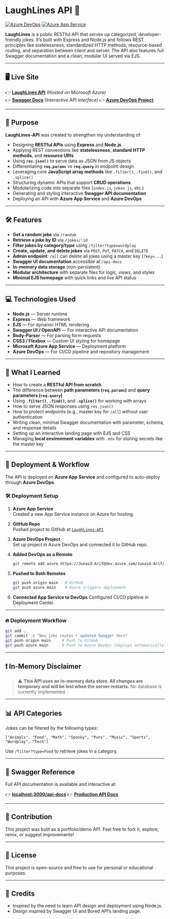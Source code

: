 # LaughLines API 🤖

[![Azure DevOps](https://img.shields.io/badge/Deployed%20via-Azure%20DevOps-blue)](https://dev.azure.com/Junaid-Arif/LaughLines%20API)
[![Azure App Service](https://img.shields.io/badge/Hosted%20on-Azure%20App%20Service-brightgreen)](https://laughlines-api-dtgjbqgubfgsbceg.canadacentral-01.azurewebsites.net/)

**LaughLines** is a public RESTful API that serves up categorized, developer-friendly jokes. It’s built with Express and Node.js and follows REST principles like statelessness, standardized HTTP methods, resource-based routing, and separation between client and server. The API also features full Swagger documentation and a clean, modular UI served via EJS.

---

## 🖥️ Live Site

👉 **[LaughLines API](https://laughlines-api-dtgjbqgubfgsbceg.canadacentral-01.azurewebsites.net/)** _(Hosted on Microsoft Azure)_  
👉 **[Swagger Docs](https://laughlines-api.azurewebsites.net/api-docs)** _(Interactive API interface)_
👉 **[Azure DevOps Project](https://dev.azure.com/Junaid-Arif/LaughLines%20API)**

---

## 🎯 Purpose

**LaughLines-API** was created to strengthen my understanding of:

- Designing **RESTful APIs** using **Express** and **Node.js**
- Applying REST conventions like **statelessness**, **standard HTTP methods**, and **resource URIs**
- Using **`res.json()`** to serve data as JSON from JS objects
- Differentiating **`req.params`** vs **`req.query`** in endpoint design
- Leveraging core **JavaScript array methods** like `.filter()`, `.find()`, and `.splice()`
- Structuring dynamic APIs that support **CRUD operations**
- Modularizing code into separate files (`index.js`, `jokes.js`, etc.)
- Generating and styling interactive **Swagger API documentation**
- Deploying an API with **Azure App Service** and **Azure DevOps**

---

## 🛠️ Features

- **Get a random joke** via `/random`
- **Retrieve a joke by ID** via `/jokes/:id`
- **Filter jokes by category/type** using `/filter?type=wordplay`
- **Create, update, and delete jokes** via `POST`, `PUT`, `PATCH`, and `DELETE`
- **Admin endpoint**: `/all` can delete all jokes using a master key (`?key=...`)
- **Swagger UI documentation** accessible at `/api-docs`
- **In-memory data storage** (non-persistent)
- **Modular architecture** with separate files for logic, views, and styles
- **Minimal EJS homepage** with quick links and live API status

---

## 💻 Technologies Used

- **Node.js** — Server runtime
- **Express** — Web framework
- **EJS** — For dynamic HTML rendering
- **Swagger UI / OpenAPI** — For interactive API documentation
- **Body-Parser** — For parsing form requests
- **CSS3 / Flexbox** — Custom UI styling for homepage
- **Microsoft Azure App Service** — Deployment platform
- **Azure DevOps** — For CI/CD pipeline and repository management

---

## 🧠 What I Learned

- How to create a **RESTful API from scratch**
- The difference between **path parameters (`req.params`)** and **query parameters (`req.query`)**
- Using **`.filter()`**, **`.find()`**, and **`.splice()`** for working with arrays
- How to serve JSON responses using `res.json()`
- How to protect endpoints (e.g., master key for `/all`) without user authentication
- Writing clean, minimal Swagger documentation with parameter, schema, and response details
- Setting up an interactive landing page with EJS and CSS
- Managing **local environment variables** with `.env` for storing secrets like the master key

---

## 🚀 Deployment & Workflow

The API is deployed on **Azure App Service** and configured to auto-deploy through **Azure DevOps**.

### 🛠 Deployment Setup

1. **Azure App Service**  
   Created a new App Service instance on Azure for hosting.

2. **GitHub Repo**  
   Pushed project to GitHub at [`LaughLines-API`](https://github.com/junaid-mohammad/LaughLines-API)

3. **Azure DevOps Project**  
   Set up project in Azure DevOps and connected it to GitHub repo.

4. **Added DevOps as a Remote**

   ```bash
   git remote add azure https://Junaid-Arif@dev.azure.com/Junaid-Arif/LaughLines%20API/_git/LaughLines%20API
   ```

5. **Pushed to Both Remotes**

   ```bash
   git push origin main   # GitHub
   git push azure main    # Azure triggers deployment
   ```

6. **Connected App Service to DevOps**
   Configured CI/CD pipeline in Deployment Center.

---

### 🔥 Deployment Workflow

```bash
git add .
git commit -m "New joke routes + updated Swagger docs"
git push origin main     # Push to GitHub
git push azure main      # Push to Azure DevOps (deploys automatically)
```

---

## ❗ In-Memory Disclaimer

> ⚠️ **This API uses an in-memory data store. All changes are temporary and will be lost when the server restarts.** No database is currently implemented.

---

## 📊 API Categories

Jokes can be filtered by the following types:

```
["Animals", "Food", "Math", "Spooky", "Puns", "Music", "Sports", "Wordplay", "Tech"]
```

Use `/filter?type=Food` to retrieve jokes in a category.

---

## 📄 Swagger Reference

Full API documentation is available and interactive at:

👉 **[localhost:3000/api-docs](http://localhost:3000/api-docs)**
👉 **[Production API Docs](https://laughlines-api-dtgjbqgubfgsbceg.canadacentral-01.azurewebsites.net/api-docs)**

---

## 🤝 Contribution

This project was built as a portfolio/demo API.
Feel free to fork it, explore, remix, or suggest improvements!

---

## 📄 License

This project is open-source and free to use for personal or educational purposes.

---

## 🔗 Credits

- Inspired by the need to learn API design and deployment using Node.js.
- Design inspired by Swagger UI and Bored API’s landing page.

